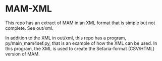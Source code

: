 # MAM-XML
This repo has an extract of MAM in an XML format that is simple but not complete. See out/xml.

In addition to the XML in out/xml, this repo has a program, py/main_mam4sef.py, that is an example of how the XML can be used. In this program, the XML is used to create the Sefaria-format (CSV/HTML) version of MAM.
